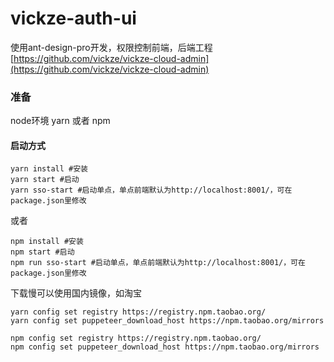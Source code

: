 # vickze-auth-ui

使用ant-design-pro开发，权限控制前端，后端工程 [https://github.com/vickze/vickze-cloud-admin](https://github.com/vickze/vickze-cloud-admin)


### 准备

node环境 yarn 或者 npm 

#### 启动方式

```
yarn install #安装
yarn start #启动
yarn sso-start #启动单点，单点前端默认为http://localhost:8001/，可在package.json里修改
```
或者

```
npm install #安装
npm start #启动
npm run sso-start #启动单点，单点前端默认为http://localhost:8001/，可在package.json里修改
```

下载慢可以使用国内镜像，如淘宝

```
yarn config set registry https://registry.npm.taobao.org/
yarn config set puppeteer_download_host https://npm.taobao.org/mirrors

npm config set registry https://registry.npm.taobao.org/
npm config set puppeteer_download_host https://npm.taobao.org/mirrors
```
